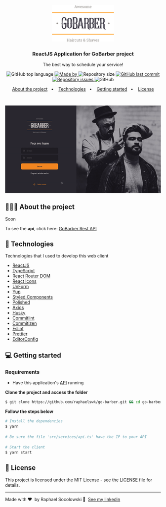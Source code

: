 <h1 align="center">
  <img alt="Logo" src="https://github.com/raphaelswk/go-barber/blob/main/.github/GoBarberLogo.svg" width="200px">
</h1>

<h3 align="center">
  ReactJS Application for GoBarber project
</h3>

<p align="center">The best way to schedule your service!</p>

<p align="center">
  <img alt="GitHub top language" src="https://img.shields.io/github/languages/top/raphaelswk/gobarber-web?color=%23FF9000">

  <a href="https://www.linkedin.com/in/raphaelswk/" target="_blank" rel="noopener noreferrer">
    <img alt="Made by" src="https://img.shields.io/badge/made%20by-raphael%20socolowski-%23FF9000">
  </a>

  <img alt="Repository size" src="https://img.shields.io/github/repo-size/raphaelswk/go-barber?color=%23FF9000">

  <a href="https://github.com/raphaelswk/go-barber/commits/master">
    <img alt="GitHub last commit" src="https://img.shields.io/github/last-commit/raphaelswk/go-barber?color=%23FF9000">
  </a>

  <a href="https://github.com/raphaelswk/go-barber/issues">
    <img alt="Repository issues" src="https://img.shields.io/github/issues/raphaelswk/go-barber?color=%23FF9000">
  </a>

  <img alt="GitHub" src="https://img.shields.io/github/license/raphaelswk/go-barber?color=%23FF9000">
</p>

<p align="center">
  <a href="#%EF%B8%8F-about-the-project">About the project</a>&nbsp;&nbsp;&nbsp;•&nbsp;&nbsp;&nbsp;
  <a href="#-technologies">Technologies</a>&nbsp;&nbsp;&nbsp;•&nbsp;&nbsp;&nbsp;
  <a href="#-getting-started">Getting started</a>&nbsp;&nbsp;&nbsp;•&nbsp;&nbsp;&nbsp;  
  <a href="#-license">License</a>
</p>

</br>

<p align="center">
  <img alt="Layout" src="https://github.com/raphaelswk/go-barber/blob/main/.github/GoBarberWeb.gif">
</p>

## 💇🏻‍♂️ About the project

Soon

To see the **api**, click here: [GoBarber Rest API](https://github.com/raphaelswk/go-barber/tree/main/gobarber-backend)</br>


## 🚀 Technologies

Technologies that I used to develop this web client

- [ReactJS](https://reactjs.org/)
- [TypeScript](https://www.typescriptlang.org/)
- [React Router DOM](https://reacttraining.com/react-router/)
- [React Icons](https://react-icons.netlify.com/#/)
- [UnForm](https://unform.dev/)
- [Yup](https://github.com/jquense/yup)
- [Styled Components](https://styled-components.com/)
- [Polished](https://github.com/styled-components/polished)
- [Axios](https://github.com/axios/axios)
- [Husky](https://github.com/typicode/husky)
- [Commitlint](https://github.com/conventional-changelog/commitlint)
- [Commitizen](https://github.com/commitizen/cz-cli)
- [Eslint](https://eslint.org/)
- [Prettier](https://prettier.io/)
- [EditorConfig](https://editorconfig.org/)

## 💻 Getting started

### Requirements

- Have this application's [API](https://github.com/raphaelswk/go-barber/tree/main/gobarber-backend) running

**Clone the project and access the folder**

```bash
$ git clone https://github.com/raphaelswk/go-barber.git && cd go-barber/gobarber-web
```

**Follow the steps below**

```bash
# Install the dependencies
$ yarn

# Be sure the file 'src/services/api.ts' have the IP to your API

# Start the client
$ yarn start
```

## 📝 License

This project is licensed under the MIT License - see the [LICENSE](LICENSE) file for details.

---

Made with ♥ &nbsp;by Raphael Socolowski 👋 &nbsp;[See my linkedin](https://www.linkedin.com/in/raphaelswk/)
